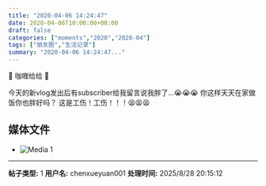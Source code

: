 ```yaml
---
title: "2020-04-06 14:24:47"
date: 2020-04-06T10:00:00+08:00
draft: false
categories: ["moments","2020","2020-04"]
tags: ["朋友圈","生活记录"]
summary: "2020-04-06 14:24:47..."
---
```


🍛 咖喱给给 🍛

今天的新vlog发出后有subscriber给我留言说我胖了...😭😭😭
你这样天天在家做饭你也胖好吗？
这是工伤！工伤！！！😫😫😫

## 媒体文件

- ![Media 1](/Moments/photos/2020-04-06/202004061424470.jpg)

---

**帖子类型:** 1
**用户名:** chenxueyuan001
**处理时间:** 2025/8/28 20:15:12